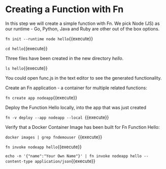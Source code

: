 # Creating a Function with Fn 

In this step we will create a simple function with Fn. We pick Node (JS) as our runtime - Go, Python, Java and Ruby are other out of the box options.

`fn init --runtime node hello`{{execute}}

`cd hello`{{execute}}

Three files have been created in the new directory *hello*.

`ls hello`{{execute}}

You could open func.js in the text editor to see the generated functionality.

Create an Fn application - a container for multiple related functions:  

`fn create app nodeapp`{{execute}}

Deploy the Function Hello locally, into the app that was just created

`fn -v deploy --app nodeapp --local `{{execute}}

Verify that a Docker Container Image has been built for Fn Function Hello:

`docker images | grep fndemouser `{{execute}}


`fn invoke nodeapp hello`{{execute}}

`echo -n '{"name":"Your Own Name"}' | fn invoke nodeapp hello --content-type application/json`{{execute}}
